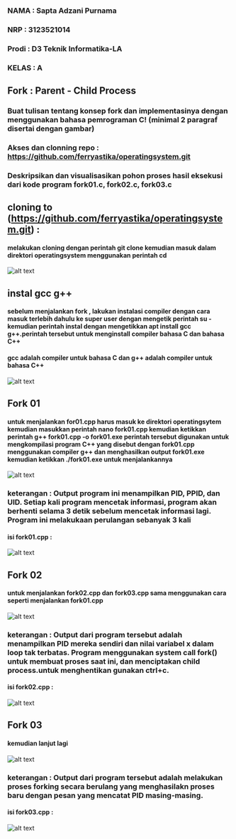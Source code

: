 ### NAMA : Sapta Adzani Purnama
### NRP : 3123521014
### Prodi : D3 Teknik Informatika-LA
### KELAS : A
## Fork : Parent - Child Process
### Buat tulisan tentang konsep fork dan implementasinya dengan menggunakan bahasa pemrograman C! (minimal 2 paragraf disertai dengan gambar)
### Akses dan clonning repo : https://github.com/ferryastika/operatingsystem.git
### Deskripsikan dan visualisasikan pohon proses hasil eksekusi dari kode program fork01.c, fork02.c, fork03.c
## cloning to (https://github.com/ferryastika/operatingsystem.git) :
#### melakukan cloning dengan perintah git clone kemudian masuk dalam direktori operatingsystem menggunakan perintah cd
![alt text](<asset/Screenshot (638).png>)

## instal gcc g++
#### sebelum menjalankan fork , lakukan instalasi compiler dengan cara masuk terlebih dahulu ke super user dengan mengetik perintah su - kemudian perintah instal dengan mengetikkan apt install gcc g++.perintah tersebut untuk menginstall compiler bahasa C dan bahasa C++
#### gcc adalah compiler untuk bahasa C dan g++ adalah compiler untuk bahasa C++
![alt text](<asset/Screenshot (639).png>)

## Fork 01
#### untuk menjalankan for01.cpp harus masuk ke direktori operatingsytem kemudian masukkan perintah nano fork01.cpp kemudian ketikkan perintah g++ fork01.cpp -o fork01.exe perintah tersebut digunakan untuk mengkompilasi program C++ yang disebut dengan fork01.cpp menggunakan compiler g++ dan menghasilkan output fork01.exe kemudian ketikkan ./fork01.exe untuk menjalankannya
![alt text](asset/1.jpg)
### keterangan : Output program ini menampilkan PID, PPID, dan UID. Setiap kali program mencetak informasi, program akan berhenti selama 3 detik sebelum mencetak informasi lagi. Program ini melakukaan perulangan sebanyak 3 kali
#### isi fork01.cpp :
![alt text](<asset/Screenshot (640).png>)

## Fork 02
#### untuk menjalankan fork02.cpp dan fork03.cpp sama menggunakan cara seperti menjalankan fork01.cpp
![alt text](asset/2.jpg)
### keterangan : Output dari program tersebut adalah menampilkan PID mereka sendiri dan nilai variabel x dalam loop tak terbatas. Program menggunakan system call fork() untuk membuat proses saat ini, dan menciptakan child process.untuk menghentikan gunakan ctrl+c.
#### isi fork02.cpp :
![alt text](<asset/Screenshot (642).png>)

## Fork 03
#### kemudian lanjut lagi
![alt text](asset/3.jpg)
### keterangan : Output dari program tersebut adalah melakukan proses forking secara berulang yang menghasilakn proses baru dengan pesan yang mencatat PID masing-masing.
#### isi fork03.cpp :
![alt text](<asset/Screenshot (644).png>)






